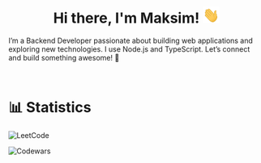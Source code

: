 <div>
  <h1 align="center">
    Hi there, I'm Maksim!
    <img src="https://github.com/ABSphreak/ABSphreak/blob/master/gifs/Hi.gif" width="32" height="32" />
  </h1>
  <p>
    I’m a Backend Developer passionate about building web applications and exploring new technologies. I use Node.js and TypeScript. Let’s connect and build something awesome! 🚀
  </p>
  <br/>
</div>

# 📊 Statistics
![LeetCode](https://leetcard.jacoblin.cool/mvaydev?theme=light&font=Open%20Sans)

![Codewars](https://www.codewars.com/users/mvaydev/badges/large?theme=light)
